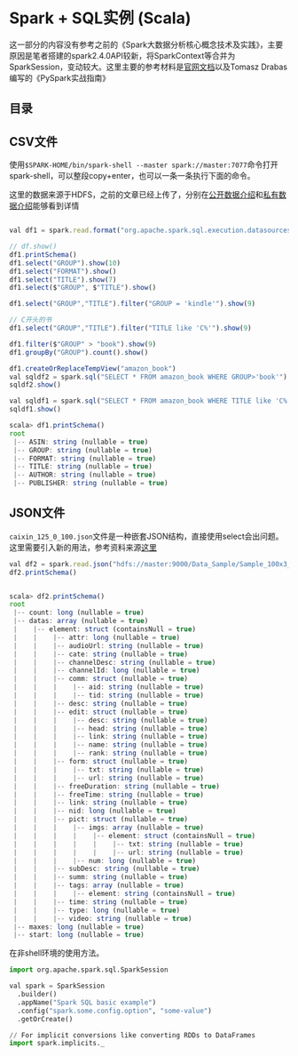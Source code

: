 # Spark + SQL实例 (Scala)

这一部分的内容没有参考之前的《Spark大数据分析核心概念技术及实践》，主要原因是笔者搭建的spark2.4.0API较新，将SparkContext等合并为SparkSession，变动较大。这里主要的参考材料是[官网文档](http://spark.apache.org/docs/latest/sql-getting-started.html)以及Tomasz Drabas编写的《PySpark实战指南》

## 目录 




## CSV文件

使用`$SPARK-HOME/bin/spark-shell --master spark://master:7077`命令打开spark-shell，可以整段copy+enter，也可以一条一条执行下面的命令。

这里的数据来源于HDFS，之前的文章已经上传了，分别在[公开数据介绍](./public_datas.md)和[私有数据介绍](./private_datas.md)能够看到详情
```js

val df1 = spark.read.format("org.apache.spark.sql.execution.datasources.csv.CSVFileFormat").option("header", true).option("delimiter", ",").load("hdfs://master:9000/Data_Sample/Sample_1000_amazon-sales-rank-data-for-print-and-kindle-books/amazon_com_extras.csv")

// df.show()
df1.printSchema()
df1.select("GROUP").show(10)
df1.select("FORMAT").show()
df1.select("TITLE").show(7)
df1.select($"GROUP", $"TITLE").show()

df1.select("GROUP","TITLE").filter("GROUP = 'kindle'").show(9)

// C开头的书
df1.select("GROUP","TITLE").filter("TITLE like 'C%'").show(9)

df1.filter($"GROUP" > "book").show(9)
df1.groupBy("GROUP").count().show()

df1.createOrReplaceTempView("amazon_book")
val sqldf2 = spark.sql("SELECT * FROM amazon_book WHERE GROUP>'book'")
sqldf2.show()

val sqldf1 = spark.sql("SELECT * FROM amazon_book WHERE TITLE like 'C%'")
sqldf1.show()
```

```js
scala> df1.printSchema()
root
 |-- ASIN: string (nullable = true)
 |-- GROUP: string (nullable = true)
 |-- FORMAT: string (nullable = true)
 |-- TITLE: string (nullable = true)
 |-- AUTHOR: string (nullable = true)
 |-- PUBLISHER: string (nullable = true)
```

## JSON文件

`caixin_125_0_100.json`文件是一种嵌套JSON结构，直接使用select会出问题。这里需要引入新的用法，参考资料来源[这里](https://cloud.tencent.com/developer/article/1032531)


```js
val df2 = spark.read.json("hdfs://master:9000/Data_Sample/Sample_100x3_caixin_news/urls/caixin_125_0_100.json")
df2.printSchema()



```




```js
scala> df2.printSchema()
root
 |-- count: long (nullable = true)
 |-- datas: array (nullable = true)
 |    |-- element: struct (containsNull = true)
 |    |    |-- attr: long (nullable = true)
 |    |    |-- audioUrl: string (nullable = true)
 |    |    |-- cate: string (nullable = true)
 |    |    |-- channelDesc: string (nullable = true)
 |    |    |-- channelId: long (nullable = true)
 |    |    |-- comm: struct (nullable = true)
 |    |    |    |-- aid: string (nullable = true)
 |    |    |    |-- tid: string (nullable = true)
 |    |    |-- desc: string (nullable = true)
 |    |    |-- edit: struct (nullable = true)
 |    |    |    |-- desc: string (nullable = true)
 |    |    |    |-- head: string (nullable = true)
 |    |    |    |-- link: string (nullable = true)
 |    |    |    |-- name: string (nullable = true)
 |    |    |    |-- rank: string (nullable = true)
 |    |    |-- form: struct (nullable = true)
 |    |    |    |-- txt: string (nullable = true)
 |    |    |    |-- url: string (nullable = true)
 |    |    |-- freeDuration: string (nullable = true)
 |    |    |-- freeTime: string (nullable = true)
 |    |    |-- link: string (nullable = true)
 |    |    |-- nid: long (nullable = true)
 |    |    |-- pict: struct (nullable = true)
 |    |    |    |-- imgs: array (nullable = true)
 |    |    |    |    |-- element: struct (containsNull = true)
 |    |    |    |    |    |-- txt: string (nullable = true)
 |    |    |    |    |    |-- url: string (nullable = true)
 |    |    |    |-- num: long (nullable = true)
 |    |    |-- subDesc: string (nullable = true)
 |    |    |-- summ: string (nullable = true)
 |    |    |-- tags: array (nullable = true)
 |    |    |    |-- element: string (containsNull = true)
 |    |    |-- time: string (nullable = true)
 |    |    |-- type: long (nullable = true)
 |    |    |-- video: string (nullable = true)
 |-- maxes: long (nullable = true)
 |-- start: long (nullable = true)
```

在非shell环境的使用方法。

```py
import org.apache.spark.sql.SparkSession

val spark = SparkSession
  .builder()
  .appName("Spark SQL basic example")
  .config("spark.some.config.option", "some-value")
  .getOrCreate()

// For implicit conversions like converting RDDs to DataFrames
import spark.implicits._
```






